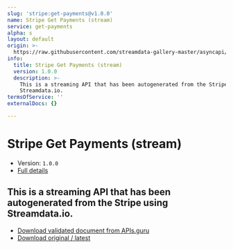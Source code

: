 ```yaml
---
slug: 'stripe:get-payments@v1.0.0'
name: Stripe Get Payments (stream)
service: get-payments
alpha: s
layout: default
origin: >-
  https://raw.githubusercontent.com/streamdata-gallery-master/asyncapi/master/_listings/stripe/stripe-get-payments-stream-async.md
info:
  title: Stripe Get Payments (stream)
  version: 1.0.0
  description: >-
    This is a streaming API that has been autogenerated from the Stripe using
    Streamdata.io.
termsOfService: ''
externalDocs: {}

---
```

# Stripe Get Payments (stream)

* Version: `1.0.0`
* [Full details](../html/stripe:get-payments@v1.0.0.html)



## This is a streaming API that has been autogenerated from the Stripe using Streamdata.io.



* [Download validated document from APIs.guru](https://raw.githubusercontent.com/APIs-guru/asyncapi-directory/master/docs/APIs/stripe%3Aget-payments%40v1.0.0.yaml)
* [Download original / latest](https://raw.githubusercontent.com/streamdata-gallery-master/asyncapi/master/_listings/stripe/stripe-get-payments-stream-async.md)

<script type="application/ld+json">
{
  "@context": "http://schema.org/",
  "@type": "WebAPI",
  "description": "This is a streaming API that has been autogenerated from the Stripe using Streamdata.io.",
  "documentation": "",

  "name": "Stripe Get Payments (stream)"
}
</script>
